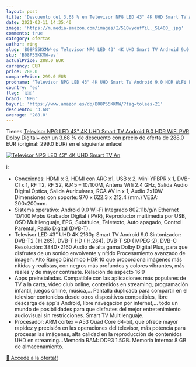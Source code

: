```yaml
---
layout: post
title: 'Descuento del 3.68 % en Televisor NPG LED 43" 4K UHD Smart TV An'
date: 2021-03-11 14:35:40
image: 'https://m.media-amazon.com/images/I/51OvyoufYiL._SL400_.jpg'
comments: true
category: ofertas
author: ring
slug: 'B08P55KKMW-es Televisor NPG LED 43" 4K UHD Smart TV Android 9.0 HDR WiFi...'
sku: 'B08P55KKMW-es'
actualPrice: 288.0 EUR
currency: EUR
price: 288.0
comparePrice: 299.0 EUR
prodname: 'Televisor NPG LED 43" 4K UHD Smart TV Android 9.0 HDR WiFi PVR Dolby Digital+'
country: 'es'
flag: '🇪🇸'
brand: 'NPG'
buyurl: 'https://www.amazon.es/dp/B08P55KKMW/?tag=tolees-21'
descuento: '3.68'
average: '288.0'
---
```


Tienes [Televisor NPG LED 43" 4K UHD Smart TV Android 9.0 HDR WiFi PVR Dolby Digital+](https://www.amazon.es/dp/B08P55KKMW/?tag=tolees-21) con un 3.68 % de descuento con precio de oferta de 288.0 EUR (original: 299.0 EUR) en el siguiente enlace!

[![Televisor NPG LED 43" 4K UHD Smart TV An](https://m.media-amazon.com/images/I/51OvyoufYiL._SL400_.jpg)](https://www.amazon.es/dp/B08P55KKMW/?tag=tolees-21)

ℹ️:

- Conexiones: HDMI x 3, HDMI con ARC x1, USB x 2, Mini YPBPR x 1, DVB-CI x 1, RF T2, RF S2, RJ45 – 10/100M, Antena Wifi 2.4 GHz, Salida Audio Digital Óptica, Salida Auriculares, RCA AV in x 1, Audio 2x10W Dimensiones con soporte: 970 x 622.3 x 212.4 (mm.) VESA: 200x200mm.
- Sistema operativo: Android 9.0 Wi-Fi Integrado 802.11b/g/n Ethernet 10/100 Mpbs Grabador Digital ( PVR), Reproductor multimedia por USB, OSD Multilenguaje, EPG, Subtítulos, Teletexto, Auto apagado, Control Parental, Radio Digital (DVB-T).
- Televisor LED 43” UHD 4K 2160p Smart TV Android 9.0 Sintonizador: DVB-T2 ( H.265), DVB-T HD ( H.264), DVB-T SD ( MPEG-2), DVB-C Resolución: 3840×2160 Audio de alta gama Dolby Digital Plus, para que disfrutes de un sonido envolvente y nítido Procesamiento avanzado de imagen. Alto Rango Dinámico HDR 10 que proporciona imágenes más nítidas y realistas, con negros más profundos y colores vibrantes, más reales y de mayor contraste. Relación de aspecto 16:9
- Apps preinstaladas. Compatible con las aplicaciones más populares de TV a la carta, video club online, contenidos en streaming, programación infantil, juegos online, música,… Pantalla duplicada para compartir en el televisor contenidos desde otros dispositivos compatibles, libre descarga de app´s Android, libre navegación por internet,… todo un mundo de posibilidades para que disfrutes del mejor entretenimiento audiovisual sin restricciones. Smart TV Multilenguaje.
- Procesador: ARM cortex – A53 Quad Core 64-bit, que ofrece mayor rapidez y precisión en las operaciones del televisor, más potencia para procesar las imágenes, alta calidad en la reproducción de contenidos UHD en streaming…Memoria RAM: DDR3 1.5GB. Memoria Interna: 8 GB de almacenamiento.

[🛒 Accede a la oferta!!](https://www.amazon.es/dp/B08P55KKMW/?tag=tolees-21)
